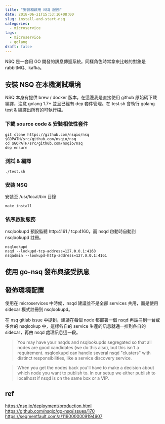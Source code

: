 ```yaml
---
title: "安裝和啟用 NSQ 服務"
date: 2018-06-21T15:53:16+08:00
slug: install-and-start-nsq
categories:
  - microservice
tags:
  - microservice
  - golang
draft: false
---
```


NSQ 是一套用 GO 開發的訊息傳遞系統。同樣角色時常拿來比較的對象是 rabbitMQ、kafka。

<!--more-->

<!-- # 使用 NSQ -->

## 安裝 NSQ 在本機測試環境

NSQ 本身有提供 brew / docker 版本。在這邊我是直接使用 github 原始碼下載編譯，注意 golang 1.7+ 並且已經有 dep 套件管理。在 test.sh 會執行 golang test & 編譯出所有的可執行檔。

### 下載 source code & 安裝相依性套件

```
git clone https://github.com/nsqio/nsq $GOPATH/src/github.com/nsqio/nsq
cd $GOPATH/src/github.com/nsqio/nsq
dep ensure
```

### 測試 & 編譯

```
./test.sh
```

<!-- ### 安裝到 $GOPATH/bin
```
go install ./apps/nsqlookupd
go install ./apps/nsqd
go install ./apps/nsqadmin
``` -->

### 安裝 NSQ

安裝至 /usr/local/bin 目錄

```
make install
```

### 依序啟動服務

nsqlookupd 預設監聽 http:4161 / tcp:4160，而 nsqd 啟動時自動到 nsqlookupd 註冊。

```
nsqlookupd
nsqd --lookupd-tcp-address=127.0.0.1:4160
nsqadmin --lookupd-http-address=127.0.0.1:4161
```

## 使用 go-nsq 發布與接受訊息

## 發佈環境配置

使用在 microservices 中時候，nsqd 建議並不是全部 services 共用，而是使用 sidecar 模式註冊到 nsqlookupd。

在 nsq gitlab issue 中提到，建議在每個 node 都部署一個 nsqd 再註冊到一台或多台的 nsqlookup 中，這樣各自的 service 生產的訊息就通一推到各自的 sidecar，再由 nsqd 處理訊息這一段。

> You may have your nsqds and nsqlookupds segregated so that all nodes are good candidates (we do this also), but this isn't a requirement. nsqlookupd can handle several nsqd "clusters" with distinct responsibilities, like a service discovery service.

> When you get the nodes back you'll have to make a decision about which node you want to publish to. In our setup we either publish to localhost if nsqd is on the same box or a VIP.

<!-- ## 在 kubernete 上建立 nsq 服務

```
kubectl run nsqlookup --image=nsqio/nsq /nsqlookupd --port=4161
```
```
kubectl expose deployment nsqlookup --type=NodePort
```
```
kubectl run nsqadmin --image=nsqio/nsq /nsqadmin --lookupd-http-address=localhost:4161 --port:4171
```
10.96.49.165 -->

## ref

<https://nsq.io/deployment/production.html>  
<https://github.com/nsqio/go-nsq/issues/170>  
<https://segmentfault.com/a/1190000009194607>
